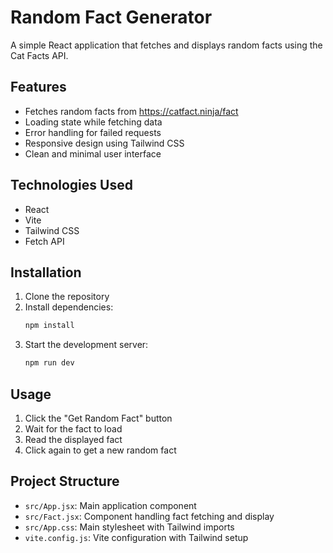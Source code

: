 # Random Fact Generator

A simple React application that fetches and displays random facts using the Cat Facts API.

## Features
- Fetches random facts from https://catfact.ninja/fact
- Loading state while fetching data
- Error handling for failed requests
- Responsive design using Tailwind CSS
- Clean and minimal user interface

## Technologies Used
- React
- Vite
- Tailwind CSS
- Fetch API

## Installation
1. Clone the repository
2. Install dependencies:
   ```bash
   npm install
   ```
3. Start the development server:
   ```bash
   npm run dev
   ```

## Usage
1. Click the "Get Random Fact" button
2. Wait for the fact to load
3. Read the displayed fact
4. Click again to get a new random fact

## Project Structure
- `src/App.jsx`: Main application component
- `src/Fact.jsx`: Component handling fact fetching and display
- `src/App.css`: Main stylesheet with Tailwind imports
- `vite.config.js`: Vite configuration with Tailwind setup


